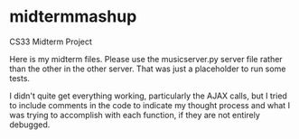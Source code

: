 # midtermmashup
CS33 Midterm Project

Here is my midterm files. Please use the musicserver.py server file rather than the other in the other server. That was just a placeholder to run some tests.

I didn't quite get everything working, particularly the AJAX calls, but I tried to include comments in the code to indicate my thought process and what I was trying to accomplish with each function, if they are not entirely debugged.
